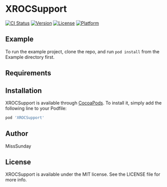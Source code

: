 # XROCSupport

[![CI Status](https://img.shields.io/travis/ext.wangxiaoran3/XROCSupport.svg?style=flat)](https://travis-ci.org/ext.wangxiaoran3/XROCSupport)
[![Version](https://img.shields.io/cocoapods/v/XROCSupport.svg?style=flat)](https://cocoapods.org/pods/XROCSupport)
[![License](https://img.shields.io/cocoapods/l/XROCSupport.svg?style=flat)](https://cocoapods.org/pods/XROCSupport)
[![Platform](https://img.shields.io/cocoapods/p/XROCSupport.svg?style=flat)](https://cocoapods.org/pods/XROCSupport)

## Example

To run the example project, clone the repo, and run `pod install` from the Example directory first.

## Requirements

## Installation

XROCSupport is available through [CocoaPods](https://cocoapods.org). To install
it, simply add the following line to your Podfile:

```ruby
pod 'XROCSupport'
```

## Author

MissSunday

## License

XROCSupport is available under the MIT license. See the LICENSE file for more info.
